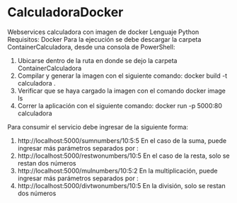 # CalculadoraDocker
Webservices calculadora con imagen de docker
Lenguaje Python
Requisitos:
Docker
Para la ejecución se debe descargar la carpeta ContainerCalculadora, desde una consola de PowerShell:
1. Ubicarse dentro de la ruta en donde se dejo la carpeta ContainerCalculadora
2. Compilar y generar la imagen con el siguiente comando: docker build -t calculadora .
3. Verificar que se haya cargado la imagen con el comando docker image ls
4. Correr la aplicación con el siguiente comando: docker run -p 5000:80 calculadora

Para consumir el servicio debe ingresar de la siguiente forma:

1. http://localhost:5000/sumnumbers/10:5:5 En el caso de la suma, puede ingresar más parámetros separados por :
2. http://localhost:5000/restwonumbers/10:5 En el caso de la resta, solo se restan dos números
3. http://localhost:5000/mulnumbers/10:5:2 En la multiplicación, puede ingresar más parámetros separados por :
4. http://localhost:5000/divtwonumbers/10:5 En la división, solo se restan dos números
